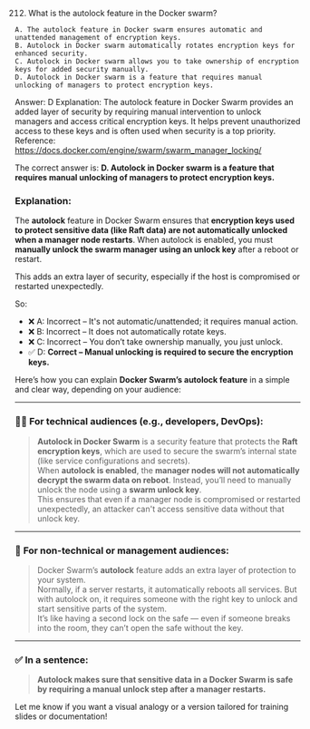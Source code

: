 212. What is the autolock feature in the Docker swarm?
```
A. The autolock feature in Docker swarm ensures automatic and unattended management of encryption keys.
B. Autolock in Docker swarm automatically rotates encryption keys for enhanced security.
C. Autolock in Docker swarm allows you to take ownership of encryption keys for added security manually.
D. Autolock in Docker swarm is a feature that requires manual unlocking of managers to protect encryption keys.
```

Answer: D Explanation: The autolock feature in Docker Swarm provides an added layer of security by requiring manual intervention to unlock managers and access critical encryption keys. It helps prevent unauthorized access to these keys and is often used when security is a top priority. Reference: https://docs.docker.com/engine/swarm/swarm_manager_locking/

The correct answer is: **D. Autolock in Docker swarm is a feature that requires manual unlocking of managers to protect encryption keys.**

### Explanation:
The **autolock** feature in Docker Swarm ensures that **encryption keys used to protect sensitive data (like Raft data) are not automatically unlocked when a manager node restarts**. When autolock is enabled, you must **manually unlock the swarm manager using an unlock key** after a reboot or restart.

This adds an extra layer of security, especially if the host is compromised or restarted unexpectedly.

So:
- ❌ A: Incorrect – It's not automatic/unattended; it requires manual action.
- ❌ B: Incorrect – It does not automatically rotate keys.
- ❌ C: Incorrect – You don’t take ownership manually, you just unlock.
- ✅ D: **Correct – Manual unlocking is required to secure the encryption keys.**

Here’s how you can explain **Docker Swarm’s autolock feature** in a simple and clear way, depending on your audience:

---

### 🧑‍💻 **For technical audiences (e.g., developers, DevOps):**

> **Autolock in Docker Swarm** is a security feature that protects the **Raft encryption keys**, which are used to secure the swarm’s internal state (like service configurations and secrets).  
> When **autolock is enabled**, the **manager nodes will not automatically decrypt the swarm data on reboot**. Instead, you’ll need to manually unlock the node using a **swarm unlock key**.  
> This ensures that even if a manager node is compromised or restarted unexpectedly, an attacker can't access sensitive data without that unlock key.

---

### 💼 **For non-technical or management audiences:**

> Docker Swarm’s **autolock** feature adds an extra layer of protection to your system.  
> Normally, if a server restarts, it automatically reboots all services. But with autolock on, it requires someone with the right key to unlock and start sensitive parts of the system.  
> It’s like having a second lock on the safe — even if someone breaks into the room, they can’t open the safe without the key.

---

### ✅ In a sentence:

> **Autolock makes sure that sensitive data in a Docker Swarm is safe by requiring a manual unlock step after a manager restarts.**

Let me know if you want a visual analogy or a version tailored for training slides or documentation!
